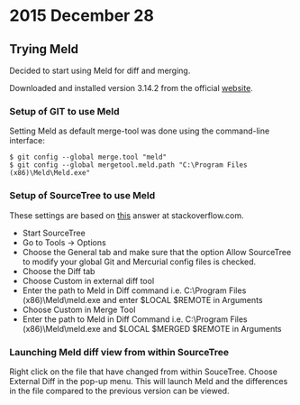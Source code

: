# 2015 December 28  
 
## Trying Meld  
Decided to start using Meld for diff and merging.

Downloaded and installed version 3.14.2 from the official [website](http://meldmerge.org/).  

### Setup of GIT to use Meld   
Setting Meld as default merge-tool was done using the command-line interface:  
```
$ git config --global merge.tool "meld"  
$ git config --global mergetool.meld.path "C:\Program Files (x86)\Meld\Meld.exe"  
```

### Setup of SourceTree to use Meld  
These settings are based on [this](http://stackoverflow.com/a/21144229/686720) answer at stackoverflow.com.
- Start SourceTree  
- Go to Tools -> Options
- Choose the General tab and make sure that the option Allow SourceTree to modify your global Git and Mercurial config files is checked.  
- Choose the Diff tab  
- Choose Custom in external diff tool  
- Enter the path to Meld in Diff command i.e. C:\Program Files (x86)\Meld\meld.exe and enter $LOCAL $REMOTE in Arguments  
- Choose Custom in Merge Tool
- Enter the path to Meld in Diff Command i.e. C:\Program Files (x86)\Meld\meld.exe and $LOCAL $MERGED $REMOTE in Arguments  

### Launching Meld diff view from within SourceTree  
Right click on the file that have changed from within SouceTree. Choose External Diff in the pop-up menu. This will launch Meld and the differences in the file compared to the previous version can be viewed.  
